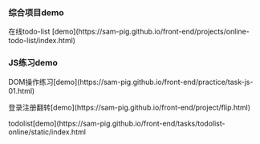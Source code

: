 <h3>综合项目demo</h3>
<p>在线todo-list [demo](https://sam-pig.github.io/front-end/projects/online-todo-list/index.html)<p>

<h3>JS练习demo</h3>
<p>
 DOM操作练习[demo](https://sam-pig.github.io/front-end/practice/task-js-01.html)
</p>
<p>
 登录注册翻转[demo](https://sam-pig.github.io/front-end/project/flip.html)
</p>
<p>todolist[demo](https://sam-pig.github.io/front-end/tasks/todolist-online/static/index.html</p>
